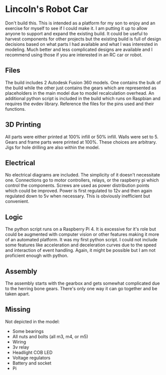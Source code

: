 # Lincoln's Robot Car

Don't build this. This is intended as a platform for my son to enjoy and an exercise for myself to see if I could make it. I am putting it up to allow anyone to support and expand the existing build.  It could be useful to harvest components for other projects but the existing build is full of design decisions based on what parts I had available and what I was interested in modeling.  Much better and less complicated designs are available and I recommend using those if you are interested in an RC car or robot.  

## Files
The build includes 2 Autodesk Fusion 360 models.  One contains the bulk of the build while the other just contains the gears which are represented as placeholders in the main model due to model recalculation overhead.  An additional python script is included in the build which runs on Raspbian and requires the evdev library.  Reference the files for the pins used and their functions.

## 3D Printing
All parts were either printed at 100% infill or 50% infill.  Walls were set to 5.  Gears and frame parts were printed at 100%.  These choices are arbitrary. Jigs for hole drilling are also within the model.

## Electrical
No electrical diagrams are included.  The simplicity of it doesn't necessitate one.  Connections go to motor controllers, relays, or the raspberry pi which control the components.  Screws are used as power distribution points which could be improved.  Power is first regulated to 12v and then again regulated down to 5v when necessary.  This is obviously inefficient but convenient.

## Logic
The python script runs on a Raspberry Pi 4.  It is excessive for it's role but could be augmented with computer vision or other features making it more of an automated platform.  It was my first python script.  I could not include some features like acceleration and deceleration curves due to the speed and interaction of event handling.  Again, it might be possible but I am not proficient enough with python.  

## Assembly
The assembly starts with the gearbox and gets somewhat complicated due to the herring bone gears.  There's only one way it can go together and be taken apart.

## Missing
Not depicted in the model:
- Some bearings
- All nuts and bolts (all m3, m4, or m5)
- Wiring
- 3v relay
- Headlight COB LED
- Voltage regulators
- Battery and socket
- Pi




